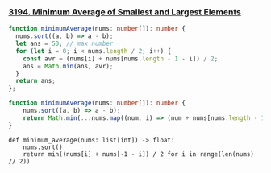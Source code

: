 ### [3194. Minimum Average of Smallest and Largest Elements](https://leetcode.com/problems/minimum-average-of-smallest-and-largest-elements)
```Typescript
function minimumAverage(nums: number[]): number {
  nums.sort((a, b) => a - b);
  let ans = 50; // max number
  for (let i = 0; i < nums.length / 2; i++) {
    const avr = (nums[i] + nums[nums.length - 1 - i]) / 2;
    ans = Math.min(ans, avr);
  }
  return ans;
};
```
```Typescript
function minimumAverage(nums: number[]): number {
    nums.sort((a, b) => a - b);
    return Math.min(...nums.map((num, i) => (num + nums[nums.length - 1 - i]) / 2));
}

```
```Python3
def minimum_average(nums: list[int]) -> float:
    nums.sort()
    return min((nums[i] + nums[-1 - i]) / 2 for i in range(len(nums) // 2))

```
